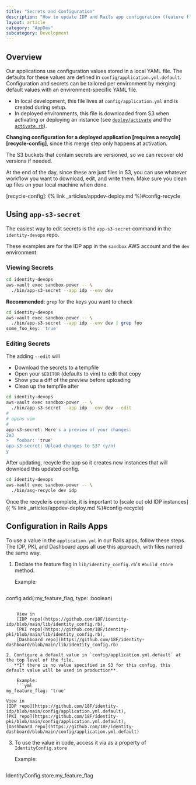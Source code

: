 ```yaml
---
title: "Secrets and Configuration"
description: "How to update IDP and Rails app configuration (feature flags) and secrets application.yml"
layout: article
category: "AppDev"
subcategory: Development
---
```


## Overview

Our applications use configuration values stored in a local YAML file. The defaults for these values
are defined in `config/application.yml.default`. Configuration and secrets can be tailored per
environment by merging default values with an environment-specific YAML file.

* In local development, this file lives at `config/application.yml` and is created during setup.
* In deployed environments, this file is downloaded from S3 when activating or deploying an instance
  (see [`deploy/activate`][deploy-activate] and the [`activate.rb`][download-from-s3]).

**Changing configuration for a deployed application [requires a recycle][recycle-config]**, since
this merge step only happens at activation.

The S3 buckets that contain secrets are versioned, so we can recover old versions
if needed.

At the end of the day, since these are just files in S3, you can use whatever workflow
you want to download, edit, and write them. Make sure you clean up files on your local
machine when done.

[deploy-activate]: https://github.com/18F/identity-idp/blob/main/deploy/activate
[download-from-s3]: https://github.com/18F/identity-idp/blob/a95fd33d24c6761818993cfbc334a28986783034/lib/deploy/activate.rb#L93-L97
[recycle-config]: {% link _articles/appdev-deploy.md %}#config-recycle

## Using `app-s3-secret`

The easiest way to edit secrets is the `app-s3-secret` command in the `identity-devops` repo.

These examples are for the IDP app in the `sandbox` AWS account and the `dev` environment:

### Viewing Secrets

```bash
cd identity-devops
aws-vault exec sandbox-power -- \
  ./bin/app-s3-secret --app idp --env dev
```

**Recommended**: `grep` for the keys you want to check

```bash
cd identity-devops
aws-vault exec sandbox-power -- \
  ./bin/app-s3-secret --app idp --env dev | grep foo
some_foo_key: 'true'
```

### Editing Secrets

The adding `--edit` will
- Download the secrets to a tempfile
- Open your `$EDITOR` (defaults to vim) to edit that copy
- Show you a diff of the preview before uploading
- Clean up the tempfile after

```bash
cd identity-devops
aws-vault exec sandbox-power -- \
  ./bin/app-s3-secret --app idp --env dev --edit
#
# opens vim
#
app-s3-secret: Here's a preview of your changes:
2a3
>   foobar: 'true'
app-s3-secret: Upload changes to S3? (y/n)
y
```

After updating, recycle the app so it creates new instances that will download
this updated config.

```bash
cd identity-devops
aws-vault exec sandbox-power -- \
  ./bin/asg-recycle dev idp
```

Once the recycle is complete, it is important to [scale out old IDP instances]({ % link _articles/appdev-deploy.md %}#config-recycle)
## Configuration in Rails Apps

To use a value in the `application.yml` in our Rails apps, follow these steps. The IDP, PKI,
and Dashboard apps all use this approach, with files named the same way.

1. Declare the feature flag in `lib/identity_config.rb`'s `#build_store` method.

    Example:
    ```ruby
config.add(:my_feature_flag, type: :boolean)
```

    View in
    [IDP repo](https://github.com/18F/identity-idp/blob/main/lib/identity_config.rb),
    [PKI repo](https://github.com/18F/identity-pki/blob/main/lib/identity_config.rb),
    [Dashboard repo](https://github.com/18F/identity-dashboard/blob/main/lib/identity_config.rb)

2. Configure a default value in `config/application.yml.default` at the top level of the file.
   **If there is no value specified in S3 for this config, this default value will be used in production**.

    Example:
    ```yml
my_feature_flag: 'true'
```

    View in
    [IDP repo](https://github.com/18F/identity-idp/blob/main/config/application.yml.default),
    [PKI repo](https://github.com/18F/identity-pki/blob/main/config/application.yml.default),
    [Dashboard repo](https://github.com/18F/identity-dashboard/blob/main/config/application.yml.default)

3. To use the value in code, access it via as a property of `IdentityConfig.store`

    Example:
    ```ruby
IdentityConfig.store.my_feature_flag
```
